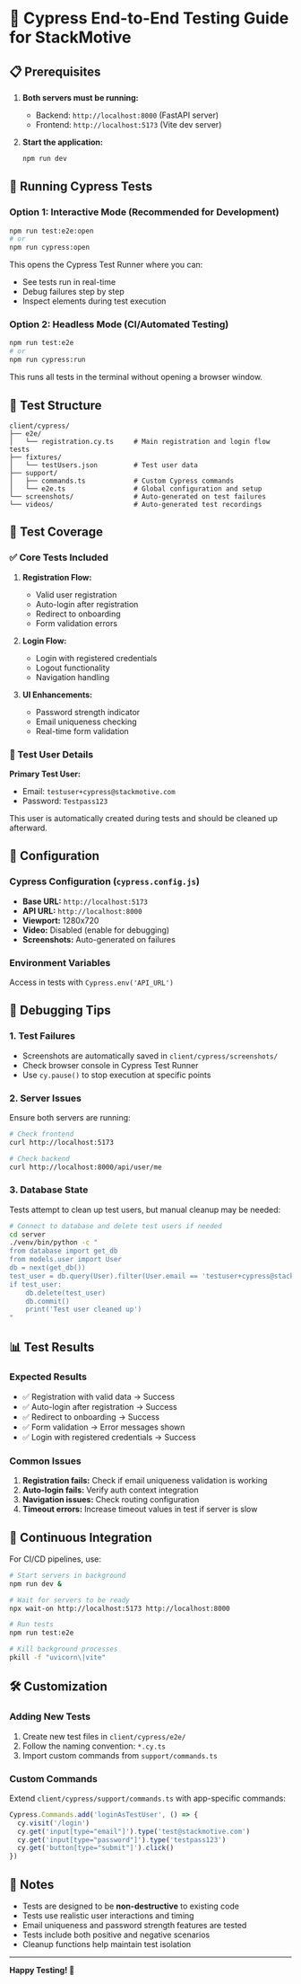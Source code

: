 # 🧪 Cypress End-to-End Testing Guide for StackMotive

## 📋 Prerequisites

1. **Both servers must be running:**
   - Backend: `http://localhost:8000` (FastAPI server)
   - Frontend: `http://localhost:5173` (Vite dev server)

2. **Start the application:**
   ```bash
   npm run dev
   ```

## 🚀 Running Cypress Tests

### Option 1: Interactive Mode (Recommended for Development)
```bash
npm run test:e2e:open
# or
npm run cypress:open
```

This opens the Cypress Test Runner where you can:
- See tests run in real-time
- Debug failures step by step
- Inspect elements during test execution

### Option 2: Headless Mode (CI/Automated Testing)
```bash
npm run test:e2e
# or
npm run cypress:run
```

This runs all tests in the terminal without opening a browser window.

## 📁 Test Structure

```
client/cypress/
├── e2e/
│   └── registration.cy.ts     # Main registration and login flow tests
├── fixtures/
│   └── testUsers.json         # Test user data
├── support/
│   ├── commands.ts            # Custom Cypress commands
│   └── e2e.ts                 # Global configuration and setup
└── screenshots/               # Auto-generated on test failures
└── videos/                    # Auto-generated test recordings
```

## 🧪 Test Coverage

### ✅ Core Tests Included

1. **Registration Flow:**
   - Valid user registration
   - Auto-login after registration
   - Redirect to onboarding
   - Form validation errors

2. **Login Flow:**
   - Login with registered credentials
   - Logout functionality
   - Navigation handling

3. **UI Enhancements:**
   - Password strength indicator
   - Email uniqueness checking
   - Real-time form validation

### 🎯 Test User Details

**Primary Test User:**
- Email: `testuser+cypress@stackmotive.com`
- Password: `Testpass123`

This user is automatically created during tests and should be cleaned up afterward.

## 🔧 Configuration

### Cypress Configuration (`cypress.config.js`)
- **Base URL:** `http://localhost:5173`
- **API URL:** `http://localhost:8000`
- **Viewport:** 1280x720
- **Video:** Disabled (enable for debugging)
- **Screenshots:** Auto-generated on failures

### Environment Variables
Access in tests with `Cypress.env('API_URL')`

## 🐛 Debugging Tips

### 1. Test Failures
- Screenshots are automatically saved in `client/cypress/screenshots/`
- Check browser console in Cypress Test Runner
- Use `cy.pause()` to stop execution at specific points

### 2. Server Issues
Ensure both servers are running:
```bash
# Check frontend
curl http://localhost:5173

# Check backend
curl http://localhost:8000/api/user/me
```

### 3. Database State
Tests attempt to clean up test users, but manual cleanup may be needed:
```bash
# Connect to database and delete test users if needed
cd server
./venv/bin/python -c "
from database import get_db
from models.user import User
db = next(get_db())
test_user = db.query(User).filter(User.email == 'testuser+cypress@stackmotive.com').first()
if test_user:
    db.delete(test_user)
    db.commit()
    print('Test user cleaned up')
"
```

## 📊 Test Results

### Expected Results
- ✅ Registration with valid data → Success
- ✅ Auto-login after registration → Success  
- ✅ Redirect to onboarding → Success
- ✅ Form validation → Error messages shown
- ✅ Login with registered credentials → Success

### Common Issues
1. **Registration fails:** Check if email uniqueness validation is working
2. **Auto-login fails:** Verify auth context integration
3. **Navigation issues:** Check routing configuration
4. **Timeout errors:** Increase timeout values in test if server is slow

## 🔄 Continuous Integration

For CI/CD pipelines, use:
```bash
# Start servers in background
npm run dev &

# Wait for servers to be ready
npx wait-on http://localhost:5173 http://localhost:8000

# Run tests
npm run test:e2e

# Kill background processes
pkill -f "uvicorn\|vite"
```

## 🛠️ Customization

### Adding New Tests
1. Create new test files in `client/cypress/e2e/`
2. Follow the naming convention: `*.cy.ts`
3. Import custom commands from `support/commands.ts`

### Custom Commands
Extend `client/cypress/support/commands.ts` with app-specific commands:
```typescript
Cypress.Commands.add('loginAsTestUser', () => {
  cy.visit('/login')
  cy.get('input[type="email"]').type('test@stackmotive.com')
  cy.get('input[type="password"]').type('testpass123')
  cy.get('button[type="submit"]').click()
})
```

## 📝 Notes

- Tests are designed to be **non-destructive** to existing code
- Tests use realistic user interactions and timing
- Email uniqueness and password strength features are tested
- Tests include both positive and negative scenarios
- Cleanup functions help maintain test isolation

---

**Happy Testing! 🎉** 